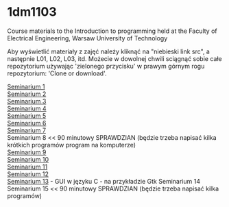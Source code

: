 # 1dm1103
Course materials to the Introduction to programming held at the Faculty of Electrical Engineering, Warsaw University of Technology

Aby wyświetlić materiały z zajęć należy kliknąć na "niebieski link src", a następnie L01, L02, L03, itd. Możecie w dowolnej chwili sciągnąć sobie całe repozytorium używając 'zielonego przycisku' w prawym górnym rogu repozytorium: 'Clone or download'.

[Seminarium 1](src/L01)  
[Seminarium 2](src/L02)  
[Seminarium 3](src/L03)  
[Seminarium 4](src/L04)  
[Seminarium 5](src/L05)  
[Seminarium 6](src/L06)   
[Seminarium 7](src/L07)    
Seminarium 8 << 90 minutowy SPRAWDZIAN (będzie trzeba napisać kilka krótkich programów program na komputerze)  
[Seminarium 9](src/L09)  
[Seminarium 10](src/L10)  
[Seminarium 11](src/L11)  
[Seminarium 12](src/L12)  
[Seminarium 13](src/L13)  - GUI w języku C - na przykładzie Gtk
Seminarium 14  
Seminarium 15 << 90 minutowy SPRAWDZIAN (będzie trzeba napisać kilka programów)  
